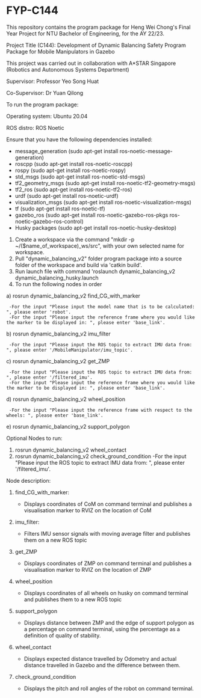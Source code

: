 # FYP-C144
This repository contains the program package for Heng Wei Chong's Final Year Project for NTU Bachelor of Engineering, for the AY 22/23.

Project Title (C144): Development of Dynamic Balancing Safety Program Package for Mobile Manipulators in Gazebo

This project was carried out in collaboration with A*STAR Singapore (Robotics and Autonomous Systems Department)

Supervisor: Professor Yeo Song Huat

Co-Supervisor: Dr Yuan Qilong


To run the program package:

Operating system: Ubuntu 20.04

ROS distro: ROS Noetic

Ensure that you have the following dependencies installed:
- message_generation (sudo apt-get install ros-noetic-message-generation)
- roscpp (sudo apt-get install ros-noetic-roscpp)
- rospy (sudo apt-get install ros-noetic-rospy)
- std_msgs (sudo apt-get install ros-noetic-std-msgs)
- tf2_geometry_msgs (sudo apt-get install ros-noetic-tf2-geometry-msgs)
- tf2_ros (sudo apt-get install ros-noetic-tf2-ros)
- urdf (sudo apt-get install ros-noetic-urdf)
- visualization_msgs (sudo apt-get install ros-noetic-visualization-msgs)
- tf (sudo apt-get install ros-noetic-tf)
- gazebo_ros (sudo apt-get install ros-noetic-gazebo-ros-pkgs ros-noetic-gazebo-ros-control)
- Husky packages (sudo apt-get install ros-noetic-husky-desktop)

1) Create a workspace via the command "mkdir -p ~/($name_of_workspace)_ws/src", with your own selected name for workspace.
2) Pull "dynamic_balancing_v2" folder program package into a source folder of the workspace and build via 'catkin build'.
3) Run launch file with command 'roslaunch dynamic_balancing_v2 dynamic_balancing_husky.launch
4) To run the following nodes in order
  
  a) rosrun dynamic_balancing_v2 find_CG_with_marker
  
     -For the input "Please input the model name that is to be calculated: ", please enter 'robot'.
     -For the input "Please input the reference frame where you would like the marker to be displayed in: ", please enter 'base_link'.
     
  b) rosrun dynamic_balancing_v2 imu_filter
  
     -For the input "Please input the ROS topic to extract IMU data from: ", please enter '/MobileManipulator/imu_topic'.
     
  c) rosrun dynamic_balancing_v2 get_ZMP
  
     -For the input "Please input the ROS topic to extract IMU data from: ", please enter '/filtered_imu'.
     -For the input "Please input the reference frame where you would like the marker to be displayed in: ", please enter 'base_link'.
     
  d) rosrun dynamic_balancing_v2 wheel_position
  
     -For the input "Please input the reference frame with respect to the wheels: ", please enter 'base_link'.
   
  e) rosrun dynamic_balancing_v2 support_polygon
  
Optional Nodes to run:
1) rosrun dynamic_balancing_v2 wheel_contact
2) rosrun dynamic_balancing_v2 check_ground_condition
   -For the input "Please input the ROS topic to extract IMU data from: ", please enter '/filtered_imu'.
   
   
Node description:
1) find_CG_with_marker:
   - Displays coordinates of CoM on command terminal and publishes a visualisation marker to RVIZ on the location of CoM
   
2) imu_filter:
   - Filters IMU sensor signals with moving average filter and publishes them on a new ROS topic
   
3) get_ZMP
   - Displays coordinates of ZMP on command terminal and publishes a visualisation marker to RVIZ on the location of ZMP
   
4) wheel_position
   - Displays coordinates of all wheels on husky on command terminal and publishes them to a new ROS topic
   
5) support_polygon
   - Displays distance between ZMP and the edge of support polygon as a percentage on command terminal, using the percentage as a definition of quality of      stability.
 
6) wheel_contact
   - Displays expected distance travelled by Odometry and actual distance travelled in Gazebo and the difference between them.
   
7) check_ground_condition
   - Displays the pitch and roll angles of the robot on command terminal.
